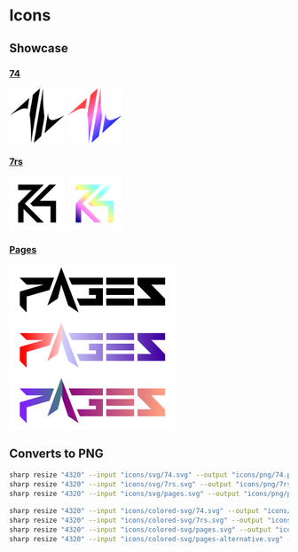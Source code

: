 # Icons  

## Showcase  

### [74](https://github.com/74gg)  

  <div>
    <img align=top height="100" alt="74-logo" src="icons/svg/74.svg" />
    <img align=top height="100" alt="74-logo" src="icons/colored-svg/74.svg" />
  </div>

### [7rs](https://github.com/7rs)  

  <div>
    <img align=top height="100" alt="7rs-logo" src="icons/svg/7rs.svg" />
    <img align=top height="100" alt="7rs-logo" src="icons/colored-svg/7rs.svg" />
  </div>

### [Pages](https://github.com/7rs/pages)  

  <div>
    <img align=top height="100" alt="pages-brand" src="icons/svg/pages.svg" />
    <img align=top height="100" alt="pages-brand" src="icons/colored-svg/pages.svg" />
    <img align=top height="100" alt="pages-brand" src="icons/colored-svg/pages-alternative.svg" />
  </div>

## Converts to PNG  

  ```sh
  sharp resize "4320" --input "icons/svg/74.svg" --output "icons/png/74.png" --lossless
  sharp resize "4320" --input "icons/svg/7rs.svg" --output "icons/png/7rs.png" --lossless
  sharp resize "4320" --input "icons/svg/pages.svg" --output "icons/png/pages.png" --lossless
  ```

  ```sh
  sharp resize "4320" --input "icons/colored-svg/74.svg" --output "icons/colored-png/74.png" --lossless
  sharp resize "4320" --input "icons/colored-svg/7rs.svg" --output "icons/colored-png/7rs.png" --lossless
  sharp resize "4320" --input "icons/colored-svg/pages.svg" --output "icons/colored-png/pages.png" --lossless
  sharp resize "4320" --input "icons/colored-svg/pages-alternative.svg" --output "icons/colored-png/pages-alternative.png" --lossless
  ```
